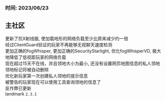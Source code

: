 ### 时间: 2023/06/23
## 主社区
更新了抗X射线服, 使加载地形的网络负载至少比原来减少约一倍  
经过ClientGuard验证的玩家不再能够无视聊天速度检测  
更加正确的fogWhisper, 更加正确的SecurityStarlight, 优化fogWhisperVD, 极大地降低了低视距玩家的网络负载  
现在超过15天不在线，并且领地大小为最小, 还没有设置网页地图信息的私人领地领地标记将被自动删除  
优化新玩家第一次创建私人领地的提示信息  
被警告的玩家现在可以使用工具查询领地的信息了  
反作弊已更新  
landmark `2.3.1`
